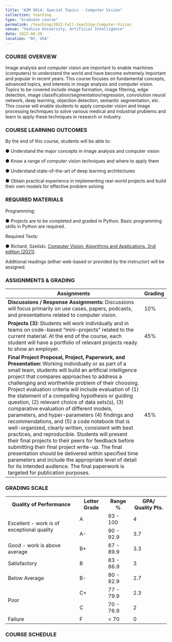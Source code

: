 ```yaml
---
title: "AIM 5014: Special Topics - Computer Vision"
collection: teaching
type: "Graduate course"
permalink: /teaching/2022-Fall-teaching-Computer-Vision
venue: "Yeshiva University, Artificial Intelligence"
date: 2022-08-29
location: "NY, USA"
---
```



### COURSE OVERVIEW 


Image analysis and computer vision are important to enable machines (computers) to understand the world and have become extremely important and popular in recent years. This course focuses on fundamental concepts, advanced topics, and interests in image analysis and computer vision. Topics to be covered include image formation, image filtering, edge detection, image classification/segmentation/regression, convolution neural network, deep learning, objection detection, semantic segmentation, etc. This course will enable students to apply computer vision and image processing techniques to solve various medical and industrial problems and learn to apply these techniques in research or industry.


### COURSE LEARNING OUTCOMES

By the end of this course, students will be able to:

●	Understand the major concepts in image analysis and computer vision 

●	Know a range of computer vision techniques and where to apply them

●	Understand state-of-the-art of deep learning architectures

●	Obtain practical experience in implementing real-world projects and build their own models for effective problem solving



### REQUIRED MATERIALS


Programming: 

●	Projects are to be completed and graded in Python. Basic programming skills in Python are required.

Required Texts:

●	Richard, Szeliski. [Computer Vision: Algorithms and Applications, 2nd edition (2021)](https://szeliski.org/Book/).


Additional readings (either web-based or provided by the instructor) will be assigned.


### ASSIGNMENTS & GRADING


| Assignments           |                           Grading                                   |
| --------         |------------------------------------------------------------ |
| <b> Discussions / Response Assignments: </b> Discussions will focus primarily on use cases, papers, podcasts, and presentations related to computer vision. | 10%|
| <b> Projects (3): </b> Students will work individually and in teams on code-based “mini-projects” related to the current material. At the end of the course, each student will have a portfolio of relevant projects ready to show an employer. |45%                        |
| <b> Final Project Proposal, Project, Paperwork, and Presentation: </b> Working individually or as part of a small team, students will build an artificial intelligence project that compares approaches to address a challenging and worthwhile problem of their choosing.  Project evaluation criteria will include evaluation of (1) the statement of a compelling hypothesis or guiding question, (2) relevant choice of data sets(s), (3) comparative evaluation of different models, parameters, and hyper-parameters (4) findings and recommendations, and (5) a code notebook that is well-organized, clearly written, consistent with best practices, and reproducible. Students will present their final projects to their peers for feedback before submitting their final project write-up.  The final presentation should be delivered within specified time parameters and include the appropriate level of detail for its intended audience. The final paperwork is targeted for publication purposes. |45% |



### GRADING SCALE

<!-- 
| Quality of Performance| Letter Grade | Range % | GPA/ Quality Pts. |
|:--------|:-------:|--------:|--------:|
|/3. spans 3 rows | A   | 93 - 100   | 4       |
| ^^| A-  | 90 - 92.9  | 3.7     |
| cell1   | B+  | 87 - 89.9  | 3.3     |
| cell4   | B   | 83 - 86.9  | 3       |
| Foot1   | B-  | 80 - 82.9  | 2.7     |
| cell1   | C+  | 77 - 79.9  | 2.3     |
| cell4   | C   | 70 - 76.9  | 2       |
| Foot1   | F   | < 70       | 0       | -->

<table class="center">
  <tr>
    <th>Quality of Performance</th>
    <th>Letter Grade</th>
    <th>Range % </th>
    <th>GPA/ Quality Pts.</th>
  </tr>
  <tr>
    <td rowspan="2">Excellent - work is of exceptional quality</td>
    <td>A</td>
    <td>93 - 100</td>
    <td>4</td>
  </tr>
  <tr>
    <td> A- </td>
    <td>90 - 92.9</td>
    <td>3.7</td>
  </tr>
  <tr>
    <td> Good - work is above average </td>
    <td>B+ </td>
    <td>87 - 89.9</td>
    <td>3.3</td>
  </tr>
  <tr>
    <td> Satisfactory</td>
    <td>B  </td>
    <td>83 - 86.9 </td>
    <td>3</td>
  </tr>
  <tr>
    <td> Below Average</td>
    <td>B-		</td>
    <td>80 - 82.9</td>
    <td>2.7</td>
  </tr>
  <tr>
    <td rowspan="2">Poor</td>
    <td>C+</td>
    <td>77 - 79.9</td>
    <td>2.3</td>
  </tr>
  <tr>
    <td>C</td>
    <td>70 - 76.9</td>
    <td> 2</td>
  </tr>  
  <tr>
    <td> Failure </td>
    <td>F	 </td>
    <td>< 70</td>
    <td>0</td>
  </tr>
</table>



### COURSE SCHEDULE



